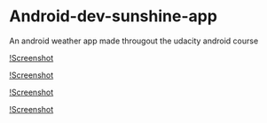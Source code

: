 # Android-dev-sunshine-app

An android weather app made througout the udacity android course

[!Screenshot](Screenshot_20180109-171041.png)

[!Screenshot](Screenshot_20180109-171110.png)

[!Screenshot](Screenshot_20180109-171044.png)

[!Screenshot](Screenshot_20180109-171052.png)

